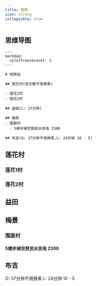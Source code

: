 ```yaml
---
title: 租房
icon: strong
collapsible: true
---
```

## 思维导图
````markmap
---
markmap:
  colorFreezeLevel: 2
---

# 地铁站

## 莲花村(双方都不用换乘)

- 莲花1村
- 莲花2村

## 益田(L: 27分钟)

## 梅景
- 围面村
  - 5楼步梯空房民水民电 2300

## 布吉(O: 37分钟不用换乘,L: 24分钟 10 - 5)
````

## 莲花村

### 莲花1村
### 莲花2村
## 益田

## 梅景
### 围面村
#### 5楼步梯空房民水民电 2300

## 布吉
O: 37分钟不用换乘
L: 24分钟 10 - 5
